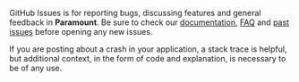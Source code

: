 GitHub Issues is for reporting bugs, discussing features and general feedback in **Paramount**. Be sure to check our [documentation](http://cocoadocs.org/docsets/Paramount), [FAQ](https://github.com/onmyway133/Paramount/wiki/FAQ) and [past issues](https://github.com/onmyway133/Paramount/issues?state=closed) before opening any new issues.

If you are posting about a crash in your application, a stack trace is helpful, but additional context, in the form of code and explanation, is necessary to be of any use.
